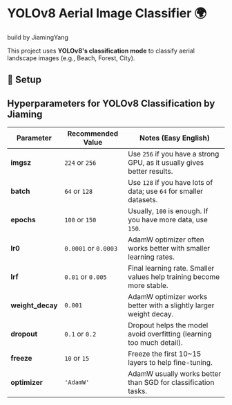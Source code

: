 # YOLOv8 Aerial Image Classifier 🌍
build by JiamingYang

This project uses **YOLOv8's classification mode** to classify aerial landscape images (e.g., Beach, Forest, City).

## 🔧 Setup

## Hyperparameters for YOLOv8 Classification by Jiaming

| Parameter        | Recommended Value | Notes (Easy English)                                             |
|------------------|-------------------|------------------------------------------------------------------|
| **imgsz**        | `224` or `256`    | Use `256` if you have a strong GPU, as it usually gives better results. |
| **batch**        | `64` or `128`     | Use `128` if you have lots of data; use `64` for smaller datasets.      |
| **epochs**       | `100` or `150`    | Usually, `100` is enough. If you have more data, use `150`.             |
| **lr0**          | `0.0001` or `0.0003` | AdamW optimizer often works better with smaller learning rates.      |
| **lrf**          | `0.01` or `0.005` | Final learning rate. Smaller values help training become more stable. |
| **weight_decay** | `0.001`           | AdamW optimizer works better with a slightly larger weight decay.    |
| **dropout**      | `0.1` or `0.2`    | Dropout helps the model avoid overfitting (learning too much detail). |
| **freeze**       | `10` or `15`      | Freeze the first 10~15 layers to help fine-tuning.                   |
| **optimizer**    | `'AdamW'`         | AdamW usually works better than SGD for classification tasks.         |
